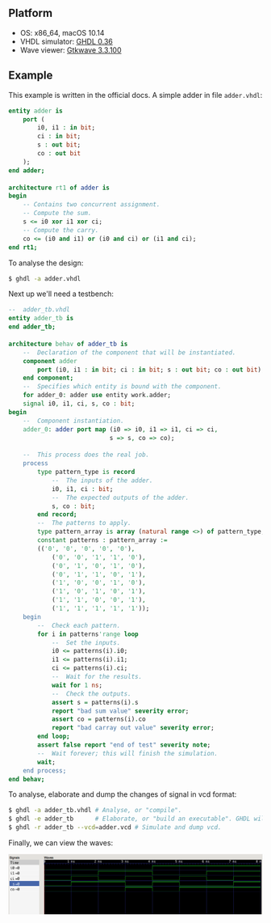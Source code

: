 ## Platform

- OS: x86_64, macOS 10.14
- VHDL simulator: [GHDL 0.36](https://github.com/ghdl/ghdl)
- Wave viewer: [Gtkwave 3.3.100](http://gtkwave.sourceforge.net/)

## Example

This example is written in the official docs. A simple adder in file `adder.vhdl`:

```vhdl
entity adder is
    port (
        i0, i1 : in bit; 
        ci : in bit;
        s : out bit;
        co : out bit
    );
end adder;

architecture rt1 of adder is
begin
    -- Contains two concurrent assignment.
    -- Compute the sum.
    s <= i0 xor i1 xor ci;
    -- Compute the carry.
    co <= (i0 and i1) or (i0 and ci) or (i1 and ci);
end rt1;

```
To analyse the design:

```bash
$ ghdl -a adder.vhdl
```

Next up we'll need a testbench:

```vhdl
--  adder_tb.vhdl
entity adder_tb is
end adder_tb;

architecture behav of adder_tb is
    --  Declaration of the component that will be instantiated.
    component adder
        port (i0, i1 : in bit; ci : in bit; s : out bit; co : out bit);
    end component;
    --  Specifies which entity is bound with the component.
    for adder_0: adder use entity work.adder;
    signal i0, i1, ci, s, co : bit;
begin
    --  Component instantiation.
    adder_0: adder port map (i0 => i0, i1 => i1, ci => ci,
                            s => s, co => co);

    --  This process does the real job.
    process
        type pattern_type is record
            --  The inputs of the adder.
            i0, i1, ci : bit;
            --  The expected outputs of the adder.
            s, co : bit;
        end record;
        --  The patterns to apply.
        type pattern_array is array (natural range <>) of pattern_type;
        constant patterns : pattern_array :=
        (('0', '0', '0', '0', '0'),
            ('0', '0', '1', '1', '0'),
            ('0', '1', '0', '1', '0'),
            ('0', '1', '1', '0', '1'),
            ('1', '0', '0', '1', '0'),
            ('1', '0', '1', '0', '1'),
            ('1', '1', '0', '0', '1'),
            ('1', '1', '1', '1', '1'));
    begin
        --  Check each pattern.
        for i in patterns'range loop
            --  Set the inputs.
            i0 <= patterns(i).i0;
            i1 <= patterns(i).i1;
            ci <= patterns(i).ci;
            --  Wait for the results.
            wait for 1 ns;
            --  Check the outputs.
            assert s = patterns(i).s
            report "bad sum value" severity error;
            assert co = patterns(i).co
            report "bad carray out value" severity error;
        end loop;
        assert false report "end of test" severity note;
        --  Wait forever; this will finish the simulation.
        wait;
    end process;
end behav;
```

To analyse, elaborate and dump the changes of signal in vcd format:

```bash
$ ghdl -a adder_tb.vhdl # Analyse, or "compile".
$ ghdl -e adder_tb      # Elaborate, or "build an executable". GHDL will automatically find all obj files.
$ ghdl -r adder_tb --vcd=adder.vcd # Simulate and dump vcd.
```

Finally, we can view the waves:

![adder_waves](./adder_waves.png)